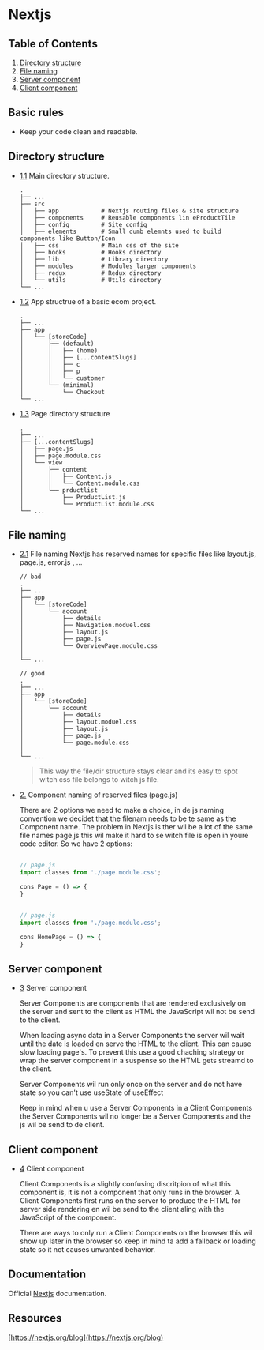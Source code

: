 # Nextjs

## Table of Contents
  1. [Directory structure](#directory-structure)
  1. [File naming](#file-naming)
  1. [Server component](#server-component)
  1. [Client component](#client-component)

## Basic rules
- Keep your code clean and readable.

## Directory structure
  <a name="directory-structure"></a><a name="1.1"></a>
  - [1.1](#directory-structure) Main directory structure.

    ```
    .
    ├── ...
    ├── src
    │   ├── app            # Nextjs routing files & site structure
    │   ├── components     # Reusable components lin eProductTile
    │   ├── config         # Site config
    │   ├── elements       # Small dumb elemnts used to build components like Button/Icon
    │   ├── css            # Main css of the site
    │   ├── hooks          # Hooks directory
    │   ├── lib            # Library directory
    │   ├── modules        # Modules larger components
    │   ├── redux          # Redux directory
    │   └── utils          # Utils directory
    └── ...
    ```

  <a name="app-directory-structure"></a><a name="1.2"></a>
  - [1.2](#app-directory-structure) App structrue of a basic ecom project.
    
    ```
    .
    ├── ...
    ├── app
    │   └── [storeCode]
    │       ├── (default)
    │       │   ├── (home)
    │       │   ├── [...contentSlugs]
    │       │   ├── c
    │       │   ├── p
    │       │   └── customer
    │       └── (minimal)
    │           └── Checkout
    └── ...
    ```
  <a name="page-directory-structure"></a><a name="1.3"></a>
  - [1.3](#page-directory-structure) Page directory structure

    ```
    .
    ├── ...
    ├── [...contentSlugs]
    │   ├── page.js
    │   ├── page.module.css
    │   └── view
    │       ├── content
    │       │   ├── Content.js
    │       │   └── Content.module.css
    │       └── prductlist
    │           ├── ProductList.js
    │           └── ProductList.module.css
    └── ...
    ```
    
## File naming
  <a name="file-naming"></a><a name="2.1"></a>
  - [2.1](#file-naming) File naming
    Nextjs has reserved names for specific files like layout.js, page.js, error.js , ...
    
    ```
    // bad
    .
    ├── ...
    ├── app
    │   └── [storeCode]
    │       └── account
    │           ├── details
    │           ├── Navigation.moduel.css
    │           ├── layout.js
    │           ├── page.js
    │           └── OverviewPage.module.css
    │           
    └── ...

    // good
    .
    ├── ...
    ├── app
    │   └── [storeCode]
    │       └── account
    │           ├── details
    │           ├── layout.moduel.css
    │           ├── layout.js
    │           ├── page.js
    │           └── page.module.css
    │           
    └── ...
    ```
    > This way the file/dir structure stays clear and its easy to spot witch css file belongs to witch js file.
  
  <a name="component-naming"></a><a name="2.2"></a>
  - [2.](#component-naming) Component naming of reserved files (page.js)

    There are 2 options we need to make a choice, in de js naming convention we decidet that the filenam needs to be te same as the Component name.
    The problem in Nextjs is ther wil be a lot of the same file names page.js this wil make it hard to se witch file is open in youre code editor.
    So we have 2 options:
    
    ```javascript
    
    // page.js
    import classes from './page.module.css';
    
    cons Page = () => {
    }
    
    ```

    ```javascript
    
    // page.js
    import classes from './page.module.css';
    
    cons HomePage = () => {
    }
    
    ```
    
## Server component
  <a name="server-component"></a><a name="3"></a>
  - [3](#server-component) Server component
    
    Server Components are components that are rendered exclusively on the server and sent to the client as HTML the JavaScript wil not be send to the client.

    When loading async data in a Server Components the server wil wait until the date is loaded en serve the HTML to the client. This can cause slow loading page's.
    To prevent this use a good chaching strategy or wrap the server component in a suspense so the HTML gets streamd to the client.

    Server Components wil run only once on the server and do not have state so you can't use useState of useEffect
    
    Keep in mind when u use a Server Components in a Client Components the Server Components wil no longer be a Server Components and the js wil be send to de client.
    

## Client component
  <a name="client-component"></a><a name="4"></a>
  - [4](#client-component) Client component

    Client Components is a slightly confusing discritpion of what this component is, it is not a component that only runs in the browser. A Client Components first runs on the server to produce the HTML for server side rendering en wil be send to the client aling with the JavaScript of the component.

    There are ways to only run a Client Components on the browser this wil show up later in the browser so keep in mind ta add a fallback or loading state so it not causes unwanted behavior.
    
## Documentation
Official [Nextjs](https://nextjs.org/docs) documentation.

## Resources
[https://nextjs.org/blog](https://nextjs.org/blog)

